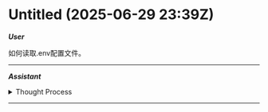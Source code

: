 <!-- Generated by SpecStory -->

# Untitled (2025-06-29 23:39Z)

_**User**_

如何读取.env配置文件。

---

_**Assistant**_

<think><details><summary>Thought Process</summary>**Analyzing Configuration Loading**

I'm currently focused on how to handle `.env` files within a Vite project. It appears the core issue stems from accessing environment variables with `import.meta.env` and the attempt to access `VITE_ASSET_PREFIX`. I'm examining this line of code specifically, as it is flagged by the linter as an error. This likely indicates an incorrect configuration or access method for the `.env` variables.


**Exploring Environment Loading**

I've determined the primary hurdle is correctly loading `.env` variables within `vite.config.ts`. The initial approach using `import.meta.env` is unsuitable because this file executes in a Node.js environment, not the client-side context where `import.meta.env` functions. To remedy this, I'm focusing on integrating Vite's `loadEnv` function. The key is now understanding how to leverage the `mode` parameter within `defineConfig` to utilize `loadEnv` and make the `.env` variables available. My next steps involve a practical implementation demonstration, to show how to structure the configuration.


**Clarifying Environment Variable Usage**

I've determined the primary error stems from the incorrect use of `import.meta.env` in `vite.config.ts`. The linter correctly flags this, as the config file operates in a Node.js environment, unlike the client-side context where `import.meta.env` is accessible. To address this, I'm integrating Vite's `loadEnv` function within a function passed to `defineConfig`. This approach will enable dynamic loading of environment variables based on the current mode, providing flexibility and proper access to the desired `VITE_ASSET_PREFIX`. This should resolve the configuration and eliminate the linter errors.


**Resolving Configuration Load**

I've outlined a solution for the user's Vite configuration issue. They need to load `.env` variables correctly in `vite.config.ts`. The updated approach leverages `loadEnv` within a function that's passed to `defineConfig`. This addresses the linter errors and enables dynamic environment variable access based on the current mode, allowing for variable `base` path configuration. I also demonstrated a sample implementation showing how to correctly integrate the `loadEnv` function.


**Finalizing Configuration Integration**

I've finalized a comprehensive solution for the user. I've presented a detailed explanation of the problem, highlighting the incorrect usage of `import.meta.env` and the correct approach using `loadEnv` within a function passed to `defineConfig`. This updated code structure effectively handles environment variable loading and sets the correct `base` path.  My final version ensures that the `defineConfig` call resides within the functional scope, and also displays the correct usage and best practices.


**Revising .env Integration**

I'm now integrating `loadEnv` to correctly read `.env` variables within `vite.config.ts`. The updated logic will replace `import.meta.env` and provide the user with a dynamic `base` path based on the chosen environment mode. The implementation will offer a practical example of how to make this work.


**Addressing .env Variable Access**

I'm now implementing the `loadEnv` solution. The plan is to replace the incorrect `import.meta.env` with the `loadEnv` function within the `defineConfig` call. This should resolve the linter errors and allow for dynamic configuration of the `base` path based on the environment variables defined in `.env` files. I'll provide a working example to demonstrate its integration.


**Optimizing .env Variable Retrieval**

I've determined the correct approach: using `loadEnv` with the `mode` parameter within the `defineConfig` function is the most suitable method for the project's setup. This ensures that the configuration correctly loads environment variables from `.env` files based on the specified mode and sets the base path accordingly.


</details></think>

---

